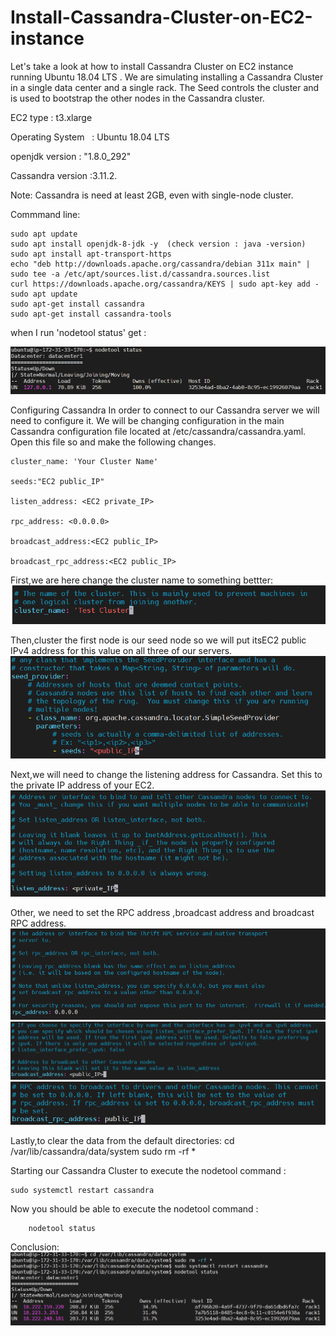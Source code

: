 # Install-Cassandra-Cluster-on-EC2-instance
Let's take a look at how to install Cassandra Cluster on EC2 instance  running Ubuntu 18.04 LTS .
We are simulating installing a Cassandra Cluster in a single data center and a single rack. 
The Seed controls the cluster and is used to bootstrap the other nodes in the Cassandra cluster. 

EC2 type      :  t3.xlarge

Operating System    :  Ubuntu 18.04 LTS

openjdk version : "1.8.0_292"

Cassandra version :3.11.2.

Note: Cassandra is need at least 2GB, even with single-node cluster.

Commmand line:

    sudo apt update   
    sudo apt install openjdk-8-jdk -y  (check version : java -version)    
    sudo apt install apt-transport-https    
    echo "deb http://downloads.apache.org/cassandra/debian 311x main" | sudo tee -a /etc/apt/sources.list.d/cassandra.sources.list    
    curl https://downloads.apache.org/cassandra/KEYS | sudo apt-key add -   
    sudo apt update  
    sudo apt-get install cassandra   
    sudo apt-get install cassandra-tools
    
when I run 'nodetool status'  get :  
  
![image](https://github.com/Ming-Shu/Install-Cassandra-Cluster-on-EC2-instance/blob/main/nodetool_status.PNG)

Configuring Cassandra
In order to connect to our Cassandra server we will need to configure it. We will be changing configuration in the main Cassandra configuration file located at /etc/cassandra/cassandra.yaml. Open this file so and make the following changes.

    cluster_name: 'Your Cluster Name'
    
    seeds:"EC2 public_IP"

    listen_address: <EC2 private_IP>
    
    rpc_address: <0.0.0.0>
    
    broadcast_address:<EC2 public_IP>

    broadcast_rpc_address:<EC2 public_IP>

First,we are here change the cluster name to something bettter:
![image](https://github.com/Ming-Shu/Install-Cassandra-Cluster-on-EC2-instance/blob/main/Cluster_Name.PNG)

Then,cluster the first node is our seed node so we will put itsEC2 public IPv4 address for this value on all three of our servers.
![image](https://github.com/Ming-Shu/Install-Cassandra-Cluster-on-EC2-instance/blob/main/Seed_IP.PNG)

Next,we will need to change the listening address for Cassandra. Set this to the private IP address of your EC2.
![image](https://github.com/Ming-Shu/Install-Cassandra-Cluster-on-EC2-instance/blob/main/listen_address.PNG)

Other, we need to set the RPC address ,broadcast address and broadcast RPC address.
![image](https://github.com/Ming-Shu/Install-Cassandra-Cluster-on-EC2-instance/blob/main/rpc_address.PNG)
![image](https://github.com/Ming-Shu/Install-Cassandra-Cluster-on-EC2-instance/blob/main/broadcast_address.PNG)
![image](https://github.com/Ming-Shu/Install-Cassandra-Cluster-on-EC2-instance/blob/main/broadcast_rpc_address.PNG)

Lastly,to clear the data from the default directories:
    cd /var/lib/cassandra/data/system
    sudo rm -rf *

Starting our Cassandra Cluster to execute the nodetool command :

    sudo systemctl restart cassandra
    
Now you should be able to execute the nodetool command :

        nodetool status
        
Conclusion:
![image](https://github.com/Ming-Shu/Install-Cassandra-Cluster-on-EC2-instance/blob/main/END.PNG)

